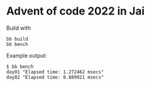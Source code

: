 # Advent of code 2022 in Jai

Build with

```
bb build
bb bench
```

Example output:

```
$ bb bench
day01 "Elapsed time: 1.272462 msecs"
day02 "Elapsed time: 0.889921 msecs"
```
